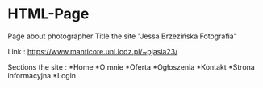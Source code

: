 # HTML-Page
Page about photographer
Title the site "Jessa Brzezińska Fotografia"

Link : https://www.manticore.uni.lodz.pl/~pjasia23/

Sections the site : 
*Home
*O mnie 
*Oferta 
*Ogłoszenia 
*Kontakt 
*Strona informacyjna 
*Login
